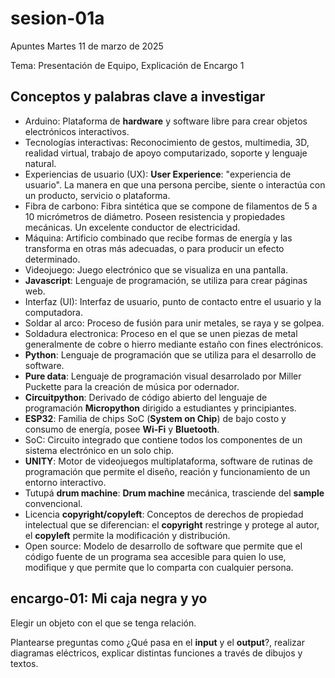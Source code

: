 # sesion-01a

Apuntes Martes 11 de marzo de 2025

Tema: Presentación de Equipo, Explicación de Encargo 1

## Conceptos y palabras clave a investigar

* Arduino: Plataforma de __hardware__ y software libre para crear objetos electrónicos interactivos.
* Tecnologías interactivas: Reconocimiento de gestos, multimedia, 3D, realidad virtual, trabajo de apoyo computarizado, soporte y lenguaje natural.
* Experiencias de usuario (UX): __User Experience__: "experiencia de usuario". La manera en que una persona percibe, siente o interactúa con un producto, servicio o plataforma.
* Fibra de carbono: Fibra sintética que se compone de filamentos de 5 a 10 micrómetros de diámetro. Poseen resistencia y propiedades mecánicas. Un excelente conductor de electricidad.
* Máquina: Artificio combinado que recibe formas de energía y las transforma en otras más adecuadas, o para producir un efecto determinado.
* Videojuego: Juego electrónico que se visualiza en una pantalla.
* __Javascript__: Lenguaje de programación, se utiliza para crear páginas web.
* Interfaz (UI): Interfaz de usuario, punto de contacto entre el usuario y la computadora.
* Soldar al arco: Proceso de fusión para unir metales, se raya y se golpea.
* Soldadura electronica: Proceso en el que se unen piezas de metal generalmente de cobre o hierro mediante estaño con fines electrónicos.
* __Python__: Lenguaje de programación que se utiliza para el desarrollo de software.
* __Pure data__: Lenguaje de programación visual desarrolado por Miller Puckette para la creación de música por odernador.
* __Circuitpython__: Derivado de código abierto del lenguaje de programación __Micropython__ dirigido a estudiantes y principiantes.
* __ESP32__: Familia de chips SoC (__System on Chip__) de bajo costo y consumo de energía, posee __Wi-Fi__ y __Bluetooth__.
* SoC: Circuito integrado que contiene todos los componentes de un sistema electrónico en un solo chip.
* __UNITY__: Motor de videojuegos multiplataforma, software de rutinas de programación que permite el diseño, reación y funcionamiento de un entorno interactivo.
* Tutupá __drum machine__: __Drum machine__ mecánica, trasciende del __sample__ convencional.
* Licencia __copyright/copyleft__: Conceptos de derechos de propiedad intelectual que se diferencian: el __copyright__ restringe y protege al autor, el __copyleft__ permite la modificación y distribución.
* Open source: Modelo de desarrollo de software que permite que el código fuente de un programa sea accesible para quien lo use, modifique y que permite que lo comparta con cualquier persona.

## encargo-01: Mi caja negra y yo

Elegir un objeto con el que se tenga relación.

Plantearse preguntas como ¿Qué pasa en el __input__ y el __output__?, realizar diagramas eléctricos, explicar distintas funciones a través de dibujos y textos.
